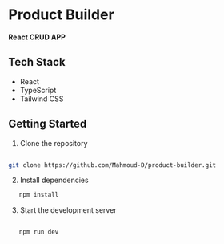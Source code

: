 # Product Builder
<b> React CRUD APP</b> 
## Tech Stack

- React
- TypeScript
- Tailwind CSS

## Getting Started

1. Clone the repository

```bash

git clone https://github.com/Mahmoud-D/product-builder.git
```


2. Install dependencies
```bash
   npm install
```

   3. Start the development server
```bash

   npm run dev
```

